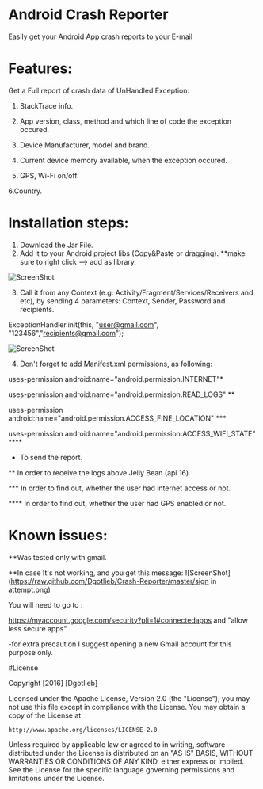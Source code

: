 # Android Crash Reporter
Easily get your Android App crash reports to your E-mail

# Features:
Get a Full report of crash data of UnHandled Exception:

1. StackTrace info. 

2. App version, class, method and which line of code the exception occured.

3. Device Manufacturer, model and brand.

4. Current device memory available, when the exception occured.

5. GPS, Wi-Fi on/off.

6.Country.


# Installation steps:
1.	Download the Jar File.
2.	Add it to your Android project libs (Copy&Paste or dragging).
**make sure to right click --> add as library.

![ScreenShot](https://raw.github.com/Dgotlieb/Crash-Reporter/master/addJar.png)

3.	Call it from any Context (e.g: Activity/Fragment/Services/Receivers and etc), 
    by sending 4 parameters: Context, Sender, Password and recipients.

ExceptionHandler.init(this, "user@gmail.com", "123456","recipients@gmail.com");

![ScreenShot](https://raw.github.com/Dgotlieb/Crash-Reporter/master/init.png)

4. Don't forget to add Manifest.xml permissions, as following:

uses-permission android:name="android.permission.INTERNET"*

uses-permission android:name="android.permission.READ_LOGS" **

uses-permission android:name="android.permission.ACCESS_FINE_LOCATION" ***

uses-permission android:name="android.permission.ACCESS_WIFI_STATE" ****

* To send the report.

** In order to receive the logs above Jelly Bean (api 16).

*** In order to find out, whether the user had internet access or not.

**** In order to find out, whether the user had GPS enabled or not.


# Known issues:
**Was tested only with gmail.

**In case It's not working, and you get this message: 
![ScreenShot](https://raw.github.com/Dgotlieb/Crash-Reporter/master/sign in attempt.png)

You will need to go to :

https://myaccount.google.com/security?pli=1#connectedapps and "allow less secure apps"

-for extra precaution I suggest opening a new Gmail account for this purpose only.


#License

Copyright [2016] [Dgotlieb]

Licensed under the Apache License, Version 2.0 (the "License");
you may not use this file except in compliance with the License.
You may obtain a copy of the License at

    http://www.apache.org/licenses/LICENSE-2.0

Unless required by applicable law or agreed to in writing, software
distributed under the License is distributed on an "AS IS" BASIS,
WITHOUT WARRANTIES OR CONDITIONS OF ANY KIND, either express or implied.
See the License for the specific language governing permissions and
limitations under the License.


